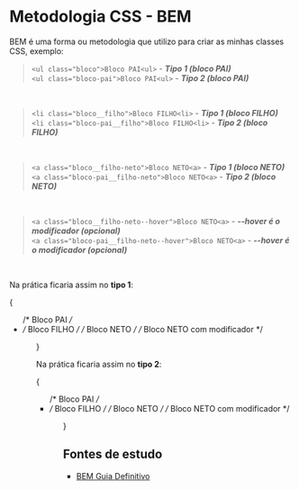 # Metodologia CSS - BEM
BEM é uma forma ou metodologia que utilizo para criar as minhas classes CSS, exemplo:

> ``<ul class="bloco">Bloco PAI<ul>``       - **_Tipo 1 (bloco PAI)_**<br>
> ``<ul class="bloco-pai">Bloco PAI<ul>``   - **_Tipo 2 (bloco PAI)_**

<br>

> ``<li class="bloco__filho">Bloco FILHO<li>``        - **_Tipo 1 (bloco FILHO)_**<br>
> ``<li class="bloco-pai__filho">Bloco FILHO<li>``    - **_Tipo 2 (bloco FILHO)_**

<br>

> ``<a class="bloco__filho-neto">Bloco NETO<a>``      - **_Tipo 1 (bloco NETO)_**<br>
> ``<a class="bloco-pai__filho-neto">Bloco NETO<a>``  - **_Tipo 2 (bloco NETO)_**

<br>

> ``<a class="bloco__filho-neto--hover">Bloco NETO<a>``      - **_--hover é o modificador (opcional)_**<br>
> ``<a class="bloco-pai__filho-neto--hover">Bloco NETO<a>``  - **_--hover é o modificador (opcional)_**

<br>

Na prática ficaria assim no **tipo 1**:

  {
    <ul class="bloco"> /* Bloco PAI */
      <li class="bloco__filho"> /* Bloco FILHO */
        <a class="bloco__filho-neto"></a> /* Bloco NETO */
        <a class="bloco__filho-neto--nomedomodificador"></a> /* Bloco NETO com modificador */
      </li> 
    <ul>
  }

Na prática ficaria assim no **tipo 2**:

  {
    <ul class="bloco-pai"> /* Bloco PAI */
      <li class="bloco-pai__filho"> /* Bloco FILHO */
        <a class="bloco-pai__filho-neto"></a> /* Bloco NETO */
        <a class="bloco-pai__filho-neto--nomedomodificador"></a> /* Bloco NETO com modificador */
      </li> 
    <ul>
  }

## Fontes de estudo
- [BEM Guia Definitivo](https://desenvolvimentoparaweb.com/css/bem/)
